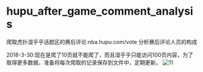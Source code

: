# hupu_after_game_comment_analysis
爬取虎扑湿乎乎话题区的赛后评论:nba.hupu.com/vote
分析赛后评论人员的构成

2018-3-30:现在是爬了10页就不能爬了，而且湿乎乎只能访问100页内容，为了取得更多数据，准备将每次爬取的记录保存到文件中，定期更新。
![11]('11.png' "第一次爬取的球迷统计")
